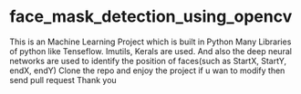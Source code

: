 # face_mask_detection_using_opencv
This is an Machine Learning Project which is built in Python 
Many Libraries of python like Tenseflow. Imutils, Kerals are used.
And also the deep neural networks are used to identify the position of faces(such as StartX, StartY, endX, endY)
Clone the repo and enjoy the project if u wan to modify then send pull request
Thank you

